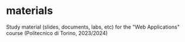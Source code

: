 # materials
Study material (slides, documents, labs, etc) for the "Web Applications" course (Politecnico di Torino, 2023/2024)
